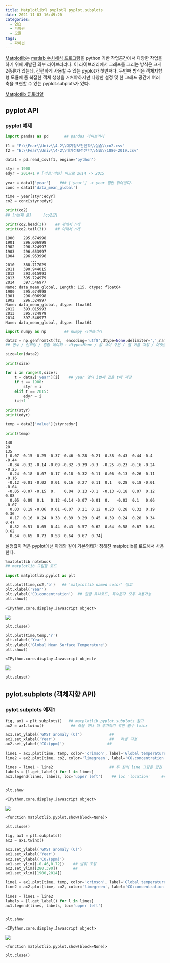 ```yaml
---
title: Matplotlib의 pyplot과 pyplot.subplots
date: 2021-11-03 16:49:20
categories:
  - 연습
  - 파이썬
  - 모듈
tags:
  - 파이썬
---
```

[Matplotlib](https://matplotlib.org/)는 [matlab 수치해석 프로그램](https://www.mathworks.com/products/matlab.html)을 python 기반 작업공간에서 다양한 작업을 하기 위해 개발된 외부 라이브러리다.
이 라이브러리에서 그래프를 그리는 방식은 크게 2종류가 있는데, 간편하게 사용할 수 있는 pyplot가 첫번째다. 두번째 방식은 객체지향형 모듈에 좀 복잡한 객체 생성을 거쳐야하지만 다양한 설정 및 한 그래프 공간에 여러 축을 표현할 수 있는 pyplot.subplots가 있다.

[Matplotlib 튜토리얼](https://matplotlib.org/stable/gallery/index.html)

## pyplot  API

### pyplot 예제


```python
import pandas as pd       ## pandas 라이브러리

f1 = "E:\\Fear\\Univ\\4-2\\대기정보전산학\\실습\\co2.csv"
f2 = "E:\\Fear\\Univ\\4-2\\대기정보전산학\\실습\\1880-2019.csv"

data1 = pd.read_csv(f1, engine='python')

styr = 1900
edyr = 2014+1 # [이상:미만] 이므로 2014 -> 2015

year = data1['year']    ### ['year'] -> year 열만 읽어낸다.
conc = data1['data_mean_global']

time = year[styr:edyr]
co2 = conc[styr:edyr]

print(co2)
## [n번째 줄]     [co2값]

print(co2.head(3))    ## 위에서 n개
print(co2.tail(3))    ## 아래서 n개
```

    1900    295.674998
    1901    296.006998
    1902    296.324997
    1903    296.653997
    1904    296.953996
               ...    
    2010    388.717029
    2011    390.944015
    2012    393.015993
    2013    395.724979
    2014    397.546977
    Name: data_mean_global, Length: 115, dtype: float64
    1900    295.674998
    1901    296.006998
    1902    296.324997
    Name: data_mean_global, dtype: float64
    2012    393.015993
    2013    395.724979
    2014    397.546977
    Name: data_mean_global, dtype: float64
    


```python
import numpy as np        ## numpy 라이브러리

data2 = np.genfromtxt(f2,  encoding='utf8',dtype=None,delimiter=',',names=('year','value'), skip_header=5)
## 변수 / 인코딩 / 혼합 데이터 : dtype=None / 값 사이 구분 / 열 이름 지정 / 머릿말 생략 열 수

size=len(data2)

print(size)

for i in range(0,size):
    t = data2['year'][i]    ## year 열의 i번째 값을 t에 저장
    if t == 1900:
        styr = i
    elif t == 2015:
        edyr = i
    i=i+1
    
print(styr)
print(edyr)

temp = data2['value'][styr:edyr]

print(temp)
```

    140
    20
    135
    [-0.07 -0.15 -0.25 -0.37 -0.46 -0.28 -0.21 -0.38 -0.43 -0.44 -0.4  -0.44
     -0.34 -0.32 -0.14 -0.09 -0.32 -0.39 -0.3  -0.25 -0.23 -0.16 -0.24 -0.25
     -0.24 -0.18 -0.07 -0.17 -0.18 -0.32 -0.11 -0.06 -0.13 -0.26 -0.11 -0.16
     -0.12 -0.01 -0.02  0.01  0.16  0.27  0.11  0.1   0.28  0.18 -0.01 -0.04
     -0.05 -0.07 -0.15  0.    0.04  0.13 -0.1  -0.13 -0.18  0.07  0.12  0.08
      0.05  0.09  0.1   0.12 -0.14 -0.07 -0.01  0.   -0.03  0.1   0.06 -0.07
      0.03  0.19 -0.06  0.01 -0.07  0.21  0.12  0.23  0.28  0.32  0.19  0.36
      0.17  0.16  0.24  0.38  0.39  0.29  0.45  0.39  0.24  0.28  0.34  0.47
      0.32  0.51  0.65  0.44  0.43  0.57  0.62  0.64  0.58  0.67  0.64  0.62
      0.54  0.65  0.73  0.58  0.64  0.67  0.74]
    

설정값이 적은 pyplot에선 아래와 같이 기본형태가 정해진 matplotlib를 로드해서 사용한다.


```python
%matplotlib notebook  
## matplotlib 그림툴 로드
```


```python
import matplotlib.pyplot as plt

plt.plot(time,co2,'b')   ## 'matplotlib named color' 참고
plt.xlabel('Year')
plt.ylabel('CO₂concentration')  ## 한글 유니코드, 특수문자 모두 사용가능
plt.show()
```


    <IPython.core.display.Javascript object>



![](/images/pyplot/pyplot01.png)



```python
plt.close()
```


```python
plt.plot(time,temp,'r')
plt.xlabel('Year')
plt.ylabel('Global Mean Surface Temperature')
plt.show()
```


    <IPython.core.display.Javascript object>



![](/images/pyplot/pyplot02.png)



```python
plt.close()
```

## pylot.subplots (객체지향 API)

### pylot.subplots 예제1


```python
fig, ax1 = plt.subplots()   ## matplotlib.pyplot.subplots 참고
ax2 = ax1.twinx()            ## 축을 하나 더 추가하기 위한 함수 twinx

ax1.set_ylabel('GMST anomaly (C)')            ##
ax1.set_xlabel('Year')                        ##   라벨 지정
ax2.set_ylabel('CO₂(ppm)')                   ##

line1 = ax1.plot(time, temp, color='crimson', label='Global temperature anomaly',linewidth = 1.5)
line2 = ax2.plot(time, co2, color='limegreen', label='CO₂concentration',linewidth = 2.)

lines = line1 + line2                         ## 두 장의 line 그림을 합친 변수
labels = [l.get_label() for l in lines]
ax1.legend(lines, labels, loc='upper left')    ## loc 'location'     ## matplotlin.axes.Axes.legend 참고


plt.show
```


    <IPython.core.display.Javascript object>



![](/images/pyplot/pyplot03.png)





    <function matplotlib.pyplot.show(block=None)>




```python
plt.close()
```


```python
fig, ax1 = plt.subplots() 
ax2 = ax1.twinx() 

ax1.set_ylabel('GMST anomaly (C)')   
ax1.set_xlabel('Year')     
ax2.set_ylabel('CO₂(ppm)')  
ax1.set_ylim([-0.46,0.72])    ## 범위 조정
ax2.set_ylim([280,390])       ##
ax1.set_xlim([1900,2014])

line1 = ax1.plot(time, temp, color='crimson', label='Global temperature anomaly',linewidth = 1.5)
line2 = ax2.plot(time, co2, color='limegreen', label='CO₂concentration',linewidth = 2.)

lines = line1 + line2      
labels = [l.get_label() for l in lines]
ax1.legend(lines, labels, loc='upper left') 


plt.show
```


    <IPython.core.display.Javascript object>



![](/images/pyplot/pyplot04.png)





    <function matplotlib.pyplot.show(block=None)>




```python
plt.close()
```